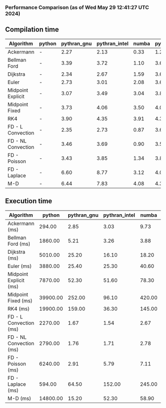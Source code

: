 ### Performance Comparison (as of Wed May 29 12:41:27 UTC 2024)
## Compilation time
Algorithm                 | python                    | pythran_gnu               | pythran_intel             | numba                     | pyccel_fortran_gnu        | pyccel_c_gnu              | pyccel_fortran_intel      | pyccel_c_intel           
------------------------- | ------------------------- | ------------------------- | ------------------------- | ------------------------- | ------------------------- | ------------------------- | ------------------------- | -------------------------
Ackermann                 | -                         | 2.27                      | 2.13                      | 0.33                      | 1.28                      | 1.25                      | 1.35                      | 1.29                     
Bellman Ford              | -                         | 3.39                      | 3.72                      | 1.10                      | 3.64                      | 3.88                      | 3.71                      | 4.35                     
Dijkstra                  | -                         | 2.34                      | 2.67                      | 1.59                      | 3.63                      | 3.87                      | 3.80                      | 4.36                     
Euler                     | -                         | 2.73                      | 3.01                      | 2.08                      | 3.64                      | 3.99                      | 3.67                      | 4.30                     
Midpoint Explicit         | -                         | 3.07                      | 3.49                      | 3.04                      | 3.84                      | 4.18                      | 3.96                      | 4.63                     
Midpoint Fixed            | -                         | 3.73                      | 4.06                      | 3.50                      | 4.05                      | 4.41                      | 4.13                      | 4.88                     
RK4                       | -                         | 3.90                      | 4.35                      | 3.91                      | 4.36                      | 4.65                      | 4.44                      | 5.10                     
FD - L Convection         | -                         | 2.35                      | 2.73                      | 0.87                      | 3.61                      | 3.93                      | 3.73                      | 4.39                     
FD - NL Convection        | -                         | 3.46                      | 3.69                      | 0.90                      | 3.59                      | 3.91                      | 3.76                      | 4.41                     
FD - Poisson              | -                         | 3.43                      | 3.85                      | 1.34                      | 3.82                      | 4.08                      | 4.23                      | 4.36                     
FD - Laplace              | -                         | 6.60                      | 8.77                      | 3.12                      | 4.07                      | 4.33                      | 4.30                      | 4.93                     
M-D                       | -                         | 6.44                      | 7.83                      | 4.08                      | 4.35                      | 4.51                      | 4.52                      | 5.25                     

## Execution time
Algorithm                 | python                    | pythran_gnu               | pythran_intel             | numba                     | pyccel_fortran_gnu        | pyccel_c_gnu              | pyccel_fortran_intel      | pyccel_c_intel           
------------------------- | ------------------------- | ------------------------- | ------------------------- | ------------------------- | ------------------------- | ------------------------- | ------------------------- | -------------------------
Ackermann (ms)            | 294.00                    | 2.85                      | 3.03                      | 9.73                      | 1.50                      | 1.54                      | 7.97                      | 4.33                     
Bellman Ford (ms)         | 1860.00                   | 5.21                      | 3.26                      | 3.88                      | 2.95                      | 6.00                      | 4.39                      | 18.50                    
Dijkstra (ms)             | 5010.00                   | 25.20                     | 16.10                     | 18.20                     | 18.60                     | 30.00                     | 22.90                     | 22.40                    
Euler (ms)                | 3880.00                   | 25.40                     | 25.30                     | 40.60                     | 16.20                     | 144.00                    | 14.70                     | 127.00                   
Midpoint Explicit (ms)    | 7870.00                   | 52.30                     | 51.60                     | 78.30                     | 22.70                     | 281.00                    | 15.60                     | 254.00                   
Midpoint Fixed (ms)       | 39900.00                  | 252.00                    | 96.10                     | 420.00                    | 75.00                     | 1390.00                   | 60.80                     | 1230.00                  
RK4 (ms)                  | 19900.00                  | 159.00                    | 36.30                     | 145.00                    | 34.30                     | 484.00                    | 37.10                     | 405.00                   
FD - L Convection (ms)    | 2270.00                   | 1.67                      | 1.54                      | 2.67                      | 1.44                      | 1.85                      | 1.31                      | 3.67                     
FD - NL Convection (ms)   | 2790.00                   | 1.76                      | 1.71                      | 2.78                      | 1.67                      | 1.99                      | 1.36                      | 3.74                     
FD - Poisson (ms)         | 6240.00                   | 2.91                      | 5.79                      | 7.11                      | 2.83                      | 3.80                      | 2.64                      | 7.62                     
FD - Laplace (ms)         | 594.00                    | 64.50                     | 152.00                    | 245.00                    | 58.40                     | 306.00                    | 65.00                     | 327.00                   
M-D (ms)                  | 14800.00                  | 15.20                     | 52.30                     | 58.90                     | 53.80                     | 59.30                     | 77.70                     | 62.40                    
